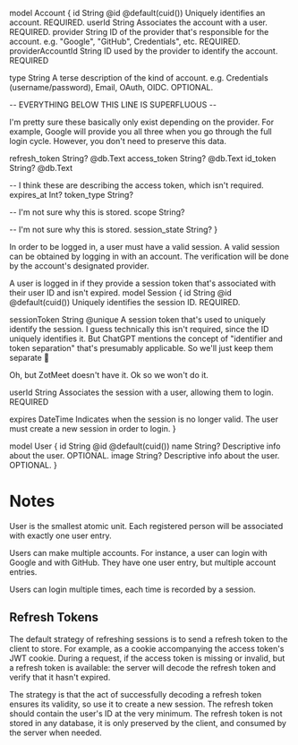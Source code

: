 model Account {
  id String  @id @default(cuid()) Uniquely identifies an account. REQUIRED.
  userId String Associates the account with a user. REQUIRED.
  provider String ID of the provider that's responsible for the account. e.g. "Google", "GitHub", Credentials", etc. REQUIRED.
  providerAccountId  String ID used by the provider to identify the account. REQUIRED

  type String A terse description of the kind of account. e.g. Credentials (username/password), Email, OAuth, OIDC. OPTIONAL.

  -- EVERYTHING BELOW THIS LINE IS SUPERFLUOUS --

  I'm pretty sure these basically only exist depending on the provider.
  For example, Google will provide you all three when you go through the full login cycle.
  However, you don't need to preserve this data.

  refresh_token String?  @db.Text
  access_token       String?  @db.Text
  id_token           String?  @db.Text

  -- I think these are describing the access token, which isn't required.
  expires_at         Int?
  token_type         String?

  -- I'm not sure why this is stored.
  scope              String?

  -- I'm not sure why this is stored.
  session_state      String?
}


In order to be logged in, a user must have a valid session.
A valid session can be obtained by logging in with an account.
The verification will be done by the account's designated provider.


A user is logged in if they provide a session token that's associated with their user ID and isn't expired.
model Session {
  id String @id @default(cuid()) Uniquely identifies the session ID. REQUIRED.

  sessionToken String @unique
  A session token that's used to uniquely identify the session.
  I guess technically this isn't required, since the ID uniquely identifies it.
  But ChatGPT mentions the concept of "identifier and token separation" that's
  presumably applicable. So we'll just keep them separate :shrug:

  Oh, but ZotMeet doesn't have it. Ok so we won't do it.

  userId String Associates the session with a user, allowing them to login. REQUIRED

  expires DateTime Indicates when the session is no longer valid. The user must create a new session in order to login.
}

model User {
  id String @id @default(cuid())
  name String? Descriptive info about the user. OPTIONAL.
  image String? Descriptive info about the user. OPTIONAL.
}

# Notes
User is the smallest atomic unit.
Each registered person will be associated with exactly one user entry.

Users can make multiple accounts.
For instance, a user can login with Google and with GitHub.
They have one user entry, but multiple account entries.

Users can login multiple times, each time is recorded by a session.


## Refresh Tokens
The default strategy of refreshing sessions is to send a refresh token to the client to store.
For example, as a cookie accompanying the access token's JWT cookie.
During a request, if the access token is missing or invalid, but a refresh token is available:
the server will decode the refresh token and verify that it hasn't expired.

The strategy is that the act of successfully decoding a refresh token
ensures its validity, so use it to create a new session.
The refresh token should contain the user's ID at the very minimum.
The refresh token is not stored in any database, it is only preserved by the client,
and consumed by the server when needed.
